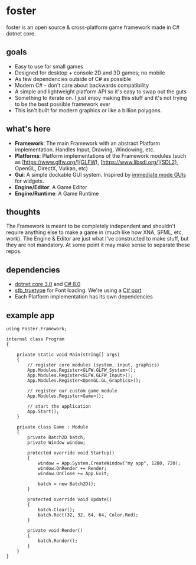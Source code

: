 # foster
foster is an open source & cross-platform game framework made in C# dotnet core.

## goals
 - Easy to use for small games
 - Designed for desktop + console 2D and 3D games; no mobile
 - As few dependencies outside of C# as possible
 - Modern C# - don't care about backwards compatibility
 - A simple and lightweight platform API so it's easy to swap out the guts
 - Something to iterate on. I just enjoy making this stuff and it's not trying to be the best possible framework ever
 - This isn't built for modern graphics or like a billion polygons.

## what's here
 - **Framework**: The main Framework with an abstract Platform implementation. Handles Input, Drawing, Windowing, etc.
 - **Platforms**: Platform implementations of the Framework modules (such as [https://www.glfw.org/](GLFW), [https://www.libsdl.org/](SDL2), OpenGL, DirectX, Vulkan, etc)
 - **Gui**: A simple dockable GUI system. Inspired by [immediate mode GUIs](https://github.com/ocornut/imgui) for widgets.
 - **Engine/Editor**: A Game Editor
 - **Engine/Runtime**: A Game Runtime

## thoughts
The Framework is meant to be completely independent and shouldn't require anything else to make a game in (much like how XNA, SFML, etc, work). The Engine & Editor are just what I've constructed to make stuff, but they are not mandatory. At some point it may make sense to separate these repos.

## dependencies
 - [dotnet core 3.0](https://dotnet.microsoft.com/download/dotnet-core/3.0) and [C# 8.0](https://docs.microsoft.com/en-us/dotnet/csharp/whats-new/csharp-8)
 - [stb_truetype](https://github.com/nothings/stb) for Font loading. We're using a [C# port](https://github.com/StbSharp/StbTrueTypeSharp)
 - Each Platform implementation has its own dependencies

## example app
```
using Foster.Framework;

internal class Program
{

    private static void Main(string[] args)
    {
        // register core modules (system, input, graphics)
        App.Modules.Register<GLFW.GLFW_System>();
        App.Modules.Register<GLFW.GLFW_Input>();
        App.Modules.Register<OpenGL.GL_Graphics>();

        // register our custom game module
        App.Modules.Register<Game>();

        // start the application
        App.Start();
    }

    private class Game : Module
    {
        private Batch2D batch;
        private Window window;

        protected override void Startup()
        {
            window = App.System.CreateWindow("my app", 1280, 720);
            window.OnRender += Render;
            window.OnClose += App.Exit;

            batch = new Batch2D();
        }

        protected override void Update()
        {
            batch.Clear();
            batch.Rect(32, 32, 64, 64, Color.Red);
        }

        private void Render()
        {
            batch.Render();
        }
    }
}
```
